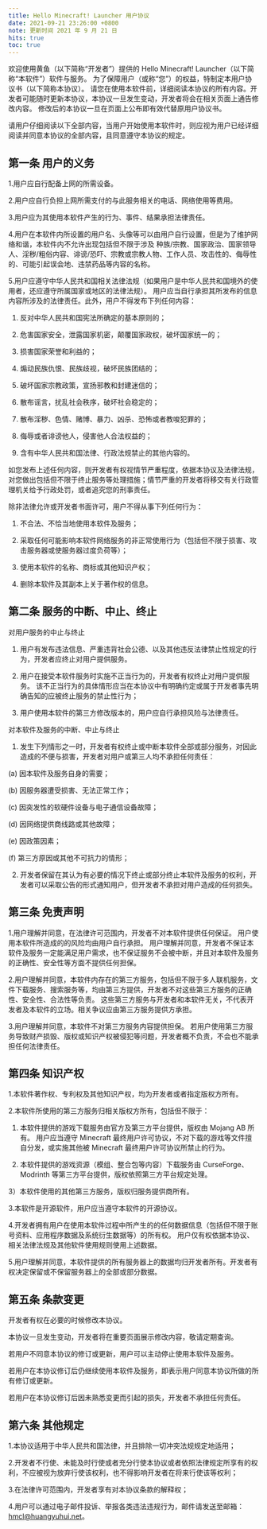 ```yaml
---
title: Hello Minecraft! Launcher 用户协议
date: 2021-09-21 23:26:00 +0800
note: 更新时间 2021 年 9 月 21 日
hits: true
toc: true
---
```


欢迎使用黄鱼（以下简称“开发者”）提供的 Hello Minecraft! Launcher（以下简称“本软件”）软件与服务。 为了保障用户（或称“您”）的权益，特制定本用户协议书（以下简称本协议）。 请您在使用本软件前，详细阅读本协议的所有内容。开发者可能随时更新本协议，本协议一旦发生变动，开发者将会在相关页面上通告修改内容。 修改后的本协议一旦在页面上公布即有效代替原用户协议书。

请用户仔细阅读以下全部内容，当用户开始使用本软件时，则应视为用户已经详细阅读并同意本协议的全部内容，且同意遵守本协议的规定。

## 第一条 用户的义务

1.用户应自行配备上网的所需设备。

2.用户应自行负担上网所需支付的与此服务相关的电话、网络使用等费用。

3.用户应为其使用本软件产生的行为、事件、结果承担法律责任。

4.用户在本软件内所设置的用户名、头像等可以由用户自行设置，但是为了维护网络和谐，本软件内不允许出现包括但不限于涉及 种族/宗教、国家政治、国家领导人、淫秽/粗俗内容、诽谤/恐吓、宗教或宗教人物、工作人员、攻击性的、侮辱性的、可能引起误会地、违禁药品等内容的名称。

5.用户应遵守中华人民共和国相关法律法规（如果用户是中华人民共和国境外的使用者，还应遵守所属国家或地区的法律法规）。
用户应当自行承担其所发布的信息内容所涉及的法律责任。此外，用户不得发布下列任何内容：

 1) 反对中华人民共和国宪法所确定的基本原则的；

 2) 危害国家安全，泄露国家机密，颠覆国家政权，破坏国家统一的；

 3) 损害国家荣誉和利益的；

 4) 煽动民族仇恨、民族歧视，破坏民族团结的；

 5) 破坏国家宗教政策，宣扬邪教和封建迷信的；

 6) 散布谣言，扰乱社会秩序，破坏社会稳定的；

 7) 散布淫秽、色情、赌博、暴力、凶杀、恐怖或者教唆犯罪的；

 8) 侮辱或者诽谤他人，侵害他人合法权益的；

 9) 含有中华人民共和国法律、行政法规禁止的其他内容的。

如您发布上述任何内容，则开发者有权视情节严重程度，依据本协议及法律法规，对您做出包括但不限于终止服务等处理措施；情节严重的开发者将移交有关行政管理机关给予行政处罚，或者追究您的刑事责任。

除非法律允许或开发者书面许可，用户不得从事下列任何行为：

 1) 不合法、不恰当地使用本软件及服务；

 2) 采取任何可能影响本软件网络服务的非正常使用行为（包括但不限于损害、攻击服务器或使服务器过度负荷等）；

 3) 使用本软件的名称、商标或其他知识产权；

 4) 删除本软件及其副本上关于著作权的信息。

## 第二条 服务的中断、中止、终止

对用户服务的中止与终止

 1) 用户有发布违法信息、严重违背社会公德、以及其他违反法律禁止性规定的行为，开发者应终止对用户提供服务。

 2) 用户在接受本软件服务时实施不正当行为的，开发者有权终止对用户提供服务。 该不正当行为的具体情形应当在本协议中有明确约定或属于开发者事先明确告知的应被终止服务的禁止性行为；

 3) 用户使用本软件的第三方修改版本的，用户应自行承担风险与法律责任。

对本软件及服务的中断、中止与终止

 1) 发生下列情形之一时，开发者有权终止或中断本软件全部或部分服务，对因此造成的不便与损害，开发者对用户或第三人均不承担任何责任：

  (a) 因本软件及服务自身的需要；

  (b) 因服务器遭受损害、无法正常工作；

  (c) 因突发性的软硬件设备与电子通信设备故障；

  (d) 因网络提供商线路或其他故障；

  (e) 因政策因素；

  (f) 第三方原因或其他不可抗力的情形；

 2) 开发者保留在其认为有必要的情况下终止或部分终止本软件及服务的权利，开发者可以采取公告的形式通知用户，但开发者不承担对用户造成的任何损失。

## 第三条 免责声明

1.用户理解并同意，在法律许可范围内，开发者不对本软件提供任何保证。 用户使用本软件所造成的的风险均由用户自行承担。
用户理解并同意，开发者不保证本软件及服务一定能满足用户需求，也不保证服务不会被中断，并且对本软件及服务的正确性、安全性等方面不提供任何担保。

2.用户理解并同意，本软件内存在的第三方服务，包括但不限于多人联机服务，文件下载服务、搜索服务等，均由第三方提供，开发者不对这些第三方服务的正确性、安全性、合法性等负责。 这些第三方服务与开发者和本软件无关，不代表开发者及本软件的立场。相关争议应由第三方服务提供方承担。

3.用户理解并同意，本软件不对第三方服务内容提供担保。 若用户使用第三方服务导致财产损毁、版权或知识产权被侵犯等问题，开发者概不负责，不会也不能承担任何法律责任。

## 第四条 知识产权

1.本软件著作权、专利权及其他知识产权，均为开发者或者指定版权方所有。

2.本软件所使用的第三方服务归相关版权方所有，包括但不限于：

 1) 本软件提供的游戏下载服务由官方及第三方平台提供，版权由 Mojang AB 所有。 用户应当遵守 Minecraft 最终用户许可协议，不对下载的游戏等文件擅自分发，或实施其他被 Minecraft 最终用户许可协议所禁止的行为。

 2) 本软件提供的游戏资源（模组、整合包等内容）下载服务由 CurseForge、Modrinth 等第三方平台提供，版权依照第三方平台规定处理。

 3）本软件使用的其他第三方服务，版权归服务提供商所有。

3.本软件是开源软件，用户应当遵守本软件的开源协议。

4.开发者拥有用户在使用本软件过程中所产生的的任何数据信息（包括但不限于账号资料、应用程序数据及系统衍生数据等）的所有权。 用户仅有权依据本协议、相关法律法规及其他软件使用规则使用上述数据。

5.用户理解并同意，本软件提供的所有服务器上的数据均归开发者所有。开发者有权决定保留或不保留服务器上的全部或部分数据。

## 第五条 条款变更

开发者有权在必要的时候修改本协议。

本协议一旦发生变动，开发者将在重要页面展示修改内容，敬请定期查询。

若用户不同意本协议的修订或更新，用户可以主动停止使用本软件及服务。 

若用户在本协议修订后仍继续使用本软件及服务，即表示用户同意本协议所做的所有修订或更新。 

若用户在本协议修订后因未熟悉变更而引起的损失，开发者不承担任何责任。

## 第六条 其他规定

1.本协议适用于中华人民共和国法律，并且排除一切冲突法规规定地适用；

2.开发者不行使、未能及时行使或者充分行使本协议或者依照法律规定所享有的权利，不应被视为放弃行使该权利，也不得影响开发者在将来行使该等权利；

3.在法律许可范围内，开发者享有对本协议条款的解释权；

4.用户可以通过电子邮件投诉、举报各类违法违规行为，邮件请发送至邮箱：hmcl@huangyuhui.net。